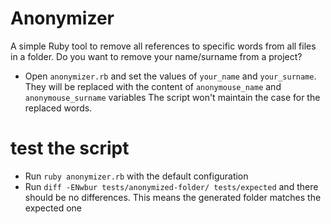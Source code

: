 # Anonymizer

A simple Ruby tool to remove all references to specific words from all files in a folder.
Do you want to remove your name/surname from a project?
- Open `anonymizer.rb` and set the values of `your_name` and `your_surname`. They will be replaced with the content of `anonymouse_name` and `anonymouse_surname` variables
The script won't maintain the case for the replaced words.

# test the script

- Run `ruby anonymizer.rb` with the default configuration
- Run `diff -ENwbur tests/anonymized-folder/ tests/expected` and there should be no differences. This means the generated folder matches the expected one
